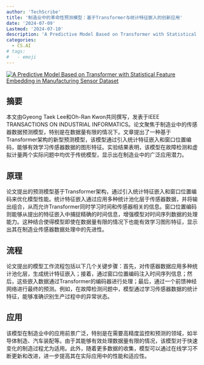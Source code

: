 ```yaml
---
author: 'TechScribe'
title: '制造业中的革命性预测模型：基于Transformer与统计特征嵌入的创新应用'
date: '2024-07-09'
Lastmod: '2024-07-10'
description: 'A Predictive Model Based on Transformer with Statistical Feature Embedding in Manufacturing Sensor Dataset'
categories:
  - CS.AI
# tags:
#   - emoji
---
```


[![A Predictive Model Based on Transformer with Statistical Feature Embedding in Manufacturing Sensor Dataset](https://arxiv-research-1301205113.cos.ap-guangzhou.myqcloud.com/images/2407.06682v1.pdf_0.jpg)](https://arxiv.org/abs/2407.06682v1)

## 摘要

本文由Gyeong Taek Lee和Oh-Ran Kwon共同撰写，发表于IEEE TRANSACTIONS ON INDUSTRIAL INFORMATICS。论文聚焦于制造业中的传感器数据预测模型，特别是在数据量有限的情况下。文章提出了一种基于Transformer架构的新型预测模型，该模型通过引入统计特征嵌入和窗口位置编码，能够有效学习传感器数据的图形特征。实验结果表明，该模型在故障检测和虚拟计量两个实际问题中均优于传统模型，显示出在制造业中的广泛应用潜力。<!--more-->

## 原理

论文提出的预测模型基于Transformer架构，通过引入统计特征嵌入和窗口位置编码来优化模型性能。统计特征嵌入通过应用多种统计池化层于传感器数据，并将输出组合，从而允许Transformer同时学习时间和传感器相关的信息。窗口位置编码则能够从提出的特征嵌入中捕捉精确的时间信息，增强模型对时间序列数据的处理能力。这种结合使得模型即使在数据量有限的情况下也能有效学习图形特征，显示出其在制造业传感器数据处理中的先进性。

## 流程

论文提出的模型工作流程包括以下几个关键步骤：首先，对传感器数据应用多种统计池化层，生成统计特征嵌入；接着，通过窗口位置编码注入时间序列信息；然后，这些嵌入数据通过Transformer的编码器进行处理；最后，通过一个前馈神经网络进行最终的预测。例如，在故障检测问题中，模型通过学习传感器数据的统计特征，能够准确识别生产过程中的异常状态。

## 应用

该模型在制造业中的应用前景广泛，特别是在需要高精度监控和预测的领域，如半导体制造、汽车装配等。由于其能够有效处理数据量有限的情况，该模型对于快速变化的制造过程尤为适用。此外，随着更多数据的收集，模型可以通过在线学习不断更新和改进，进一步提高其在实际应用中的性能和适应性。